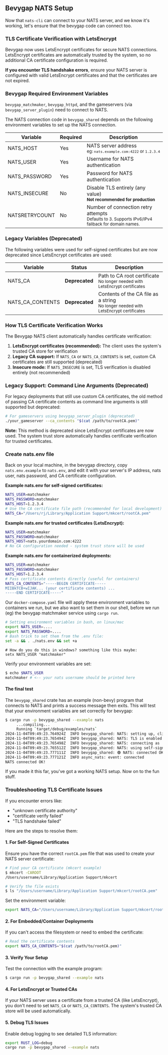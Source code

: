 ## Bevygap NATS Setup

Now that `nats-cli` can connect to your NATS server, and we know it's working, let's ensure that the bevygap code can connect too.

### TLS Certificate Verification with LetsEncrypt

Bevygap now uses LetsEncrypt certificates for secure NATS connections. LetsEncrypt certificates are automatically trusted by the system, so no additional CA certificate configuration is required.

**If you encounter TLS handshake errors**, ensure your NATS server is configured with valid LetsEncrypt certificates and that the certificates are not expired.

### Bevygap Required Environment Variables

`bevygap_matchmaker`, `bevygap_httpd`, and the gameservers (via `bevygap_server_plugin`) need to connect to NATS.

The NATS connection code in `bevygap_shared` depends on the following environment variables to set up the NATS connection.

| Variable         | Required | Description                                                                                                                                                                                                                                  |
| ---------------- | -------- | -------------------------------------------------------------------------------------------------------------------------------------------------------------------------------------------------------------------------------------------- |
| NATS_HOST        | Yes      | NATS server address<br><small>eg: `nats.example.com:4222` or `1.2.3.4`</small>                                                                                                                                                               |
| NATS_USER        | Yes      | Username for NATS authentication                                                                                                                                                                                                             |
| NATS_PASSWORD    | Yes      | Password for NATS authentication                                                                                                                                                                                                             |
| NATS_INSECURE    | No       | Disable TLS entirely (any value)<br><small>**Not recommended for production**</small>                                                                                                                                                       |
| NATSRETRYCOUNT   | No       | Number of connection retry attempts<br><small>Defaults to 3. Supports IPv6/IPv4 fallback for domain names.</small>                                                                                                                          |

### Legacy Variables (Deprecated)

The following variables were used for self-signed certificates but are now deprecated since LetsEncrypt certificates are used:

| Variable         | Status | Description |
| ---------------- | ------ | ----------- |
| NATS_CA          | **Deprecated** | Path to CA root certificate<br><small>No longer needed with LetsEncrypt certificates</small> |
| NATS_CA_CONTENTS | **Deprecated** | Contents of the CA file as a string<br><small>No longer needed with LetsEncrypt certificates</small> |

### How TLS Certificate Verification Works

The Bevygap NATS client automatically handles certificate verification:

1. **LetsEncrypt certificates (recommended):** The client uses the system's trusted CA store for verification
2. **Legacy CA support:** If `NATS_CA` or `NATS_CA_CONTENTS` is set, custom CA certificates are still supported (deprecated)
3. **Insecure mode:** If `NATS_INSECURE` is set, TLS verification is disabled entirely (not recommended)

### Legacy Support: Command Line Arguments (Deprecated)

For legacy deployments that still use custom CA certificates, the old method of passing CA certificate contents as command line arguments is still supported but deprecated:

```bash
# For gameservers using bevygap_server_plugin (deprecated)
./your_gameserver --ca_contents "$(cat /path/to/rootCA.pem)"
```

**Note:** This method is deprecated since LetsEncrypt certificates are now used. The system trust store automatically handles certificate verification for trusted certificates.


### Create nats.env file

Back on your local machine, in the bevygap directory, copy `nats.env.example` to `nats.env`,
and edit it with your server's IP address, nats user, nats password, and CA certificate configuration.

**Example nats.env for self-signed certificates:**
```bash
NATS_USER=matchmaker
NATS_PASSWORD=matchmaker
NATS_HOST=1.2.3.4
# Use the CA certificate file path (recommended for local development)
NATS_CA="/Users/rj/Library/Application Support/mkcert/rootCA.pem"
```

**Example nats.env for trusted certificates (LetsEncrypt):**
```bash
NATS_USER=matchmaker
NATS_PASSWORD=matchmaker
NATS_HOST=nats.yourdomain.com:4222
# No CA configuration needed - system trust store will be used
```

**Example nats.env for containerized deployments:**
```bash
NATS_USER=matchmaker
NATS_PASSWORD=matchmaker
NATS_HOST=1.2.3.4
# Pass certificate contents directly (useful for containers)
NATS_CA_CONTENTS="-----BEGIN CERTIFICATE-----
MIIBkTCB+wIJAK... (your certificate contents) ...
-----END CERTIFICATE-----"
```

Our `docker-compose.yaml` file will apply these environment variables to containers we run, but we 
also want to set them in our shell, before we run (eg) the bevygap matchmaker service using `cargo run`.

```bash
# Setting environment variables in bash, on linux/mac
export NATS_USER=....
export NATS_PASSWORD=....
# Bash trick to set them from the .env file:
set -a && . ./nats.env && set +a
```

```
# How do you do this in windows? something like this maybe:
setx NATS_USER "matchmaker"
```

Verify your environment variables are set:
```bash
$ echo $NATS_USER
matchmaker # <-- your nats username should be printed here
```

#### The final test

The `bevygap_shared` crate has an example (non-bevy) program that connects to NATS and prints a success message then exits.
This will test that your environment variables are set correctly for bevygap:

```bash
$ cargo run -p bevygap_shared --example nats
     ...compiling...
     Running `target/debug/examples/nats`
2024-11-04T09:49:23.764924Z  INFO bevygap_shared: NATS: setting up, client name: bevygap_nats_test    
2024-11-04T09:49:23.765494Z  INFO bevygap_shared: NATS: TLS is enabled    
2024-11-04T09:49:23.765498Z  INFO bevygap_shared: NATS: connecting as 'matchmaker' to 1.2.3.4    
2024-11-04T09:49:23.765512Z  INFO bevygap_shared: NATS: using self-signed CA: /Users/rj/Library/Application Support/mkcert/rootCA.pem    
2024-11-04T09:49:23.777111Z  INFO bevygap_shared: 🟢 NATS: connected OK    
2024-11-04T09:49:23.777121Z  INFO async_nats: event: connected
NATS connected OK!

```

If you made it this far, you've got a working NATS setup. Now on to the fun stuff.

### Troubleshooting TLS Certificate Issues

If you encounter errors like:

- "unknown certificate authority"
- "certificate verify failed"
- "TLS handshake failed"

Here are the steps to resolve them:

#### 1. For Self-Signed Certificates
Ensure you have the correct `rootCA.pem` file that was used to create your NATS server certificate:

```bash
# Find your CA certificate (mkcert example)
$ mkcert -CAROOT
/Users/username/Library/Application Support/mkcert

# Verify the file exists
$ ls "/Users/username/Library/Application Support/mkcert/rootCA.pem"
```

Set the environment variable:
```bash
export NATS_CA="/Users/username/Library/Application Support/mkcert/rootCA.pem"
```

#### 2. For Embedded/Container Deployments
If you can't access the filesystem or need to embed the certificate:

```bash
# Read the certificate contents
export NATS_CA_CONTENTS="$(cat /path/to/rootCA.pem)"
```

#### 3. Verify Your Setup
Test the connection with the example program:
```bash
$ cargo run -p bevygap_shared --example nats
```

#### 4. For LetsEncrypt or Trusted CAs
If your NATS server uses a certificate from a trusted CA (like LetsEncrypt), you don't need to set `NATS_CA` or `NATS_CA_CONTENTS`. The system's trusted CA store will be used automatically.

#### 5. Debug TLS Issues
Enable debug logging to see detailed TLS information:
```bash
export RUST_LOG=debug
cargo run -p bevygap_shared --example nats
```


